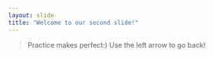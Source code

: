 ```yaml
---
layout: slide
title: "Welcome to our second slide!"
---
```

> Practice makes perfect:)
Use the left arrow to go back!
